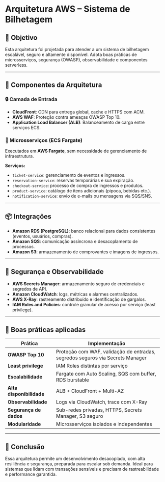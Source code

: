 # Arquitetura AWS – Sistema de Bilhetagem

## 🎯 Objetivo

Esta arquitetura foi projetada para atender a um sistema de bilhetagem escalável, seguro e altamente disponível. Adota boas práticas de microsserviços, segurança (OWASP), observabilidade e componentes serverless.

---

## 📐 Componentes da Arquitetura

### 🔒 Camada de Entrada

- **CloudFront**: CDN para entrega global, cache e HTTPS com ACM.
- **AWS WAF**: Proteção contra ameaças OWASP Top 10.
- **Application Load Balancer (ALB)**: Balanceamento de carga entre serviços ECS.

### 🚀 Microsserviços (ECS Fargate)

Executados em **AWS Fargate**, sem necessidade de gerenciamento de infraestrutura.

**Serviços:**

- `ticket-service`: gerenciamento de eventos e ingressos.
- `reservation-service`: reservas temporárias e sua expiração.
- `checkout-service`: processo de compra de ingressos e produtos.
- `product-service`: catálogo de itens adicionais (pipoca, bebidas etc.).
- `notification-service`: envio de e-mails ou mensagens via SQS/SNS.

---

## 📦 Integrações

- **Amazon RDS (PostgreSQL)**: banco relacional para dados consistentes (eventos, usuários, compras).
- **Amazon SQS**: comunicação assíncrona e desacoplamento de processos.
- **Amazon S3**: armazenamento de comprovantes e imagens de ingressos.

---

## 🔐 Segurança e Observabilidade

- **AWS Secrets Manager**: armazenamento seguro de credenciais e segredos de API.
- **Amazon CloudWatch**: logs, métricas e alarmes centralizados.
- **AWS X-Ray**: rastreamento distribuído e identificação de gargalos.
- **IAM Roles and Policies**: controle granular de acesso por serviço (least privilege).

---

## 🧩 Boas práticas aplicadas

| Prática                  | Implementação                                                                |
|--------------------------|-------------------------------------------------------------------------------|
| **OWASP Top 10**         | Proteção com WAF, validação de entradas, segredos seguros via Secrets Manager |
| **Least privilege**      | IAM Roles distintas por serviço                                              |
| **Escalabilidade**       | Fargate com Auto Scaling, SQS com buffer, RDS burstable                      |
| **Alta disponibilidade** | ALB + CloudFront + Multi-AZ                                                  |
| **Observabilidade**      | Logs via CloudWatch, trace com X-Ray                                         |
| **Segurança de dados**   | Sub-redes privadas, HTTPS, Secrets Manager, S3 seguro                        |
| **Modularidade**         | Microsserviços isolados e independentes                                     |

---

## 🧠 Conclusão

Essa arquitetura permite um desenvolvimento desacoplado, com alta resiliência e segurança, preparada para escalar sob demanda. Ideal para sistemas que lidam com transações sensíveis e precisam de rastreabilidade e performance garantida.

